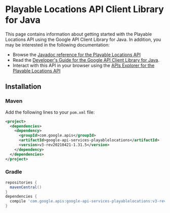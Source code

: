 # Playable Locations API Client Library for Java



This page contains information about getting started with the Playable Locations API
using the Google API Client Library for Java. In addition, you may be interested
in the following documentation:

* Browse the [Javadoc reference for the Playable Locations API][javadoc]
* Read the [Developer's Guide for the Google API Client Library for Java][google-api-client].
* Interact with this API in your browser using the [APIs Explorer for the Playable Locations API][api-explorer]

## Installation

### Maven

Add the following lines to your `pom.xml` file:

```xml
<project>
  <dependencies>
    <dependency>
      <groupId>com.google.apis</groupId>
      <artifactId>google-api-services-playablelocations</artifactId>
      <version>v3-rev20210421-1.31.5</version>
    </dependency>
  </dependencies>
</project>
```

### Gradle

```gradle
repositories {
  mavenCentral()
}
dependencies {
  compile 'com.google.apis:google-api-services-playablelocations:v3-rev20210421-1.31.5'
}
```

[javadoc]: https://googleapis.dev/java/google-api-services-playablelocations/latest/index.html
[google-api-client]: https://github.com/googleapis/google-api-java-client/
[api-explorer]: https://developers.google.com/apis-explorer/#p/playablelocations/v1/
